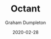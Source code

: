 ---
layout: lab
title:  "Octant"
img: octant.png
categories: [kubernetes, tools, ui]
tags: [basic]
date: "2020-02-28"
description: An introduction to Octant and play area for testing it
githuburl: https://github.com/eduk8s-labs/lab-octant-testing
duration: "10 minutes"
author: "Graham Dumpleton"

install: "kubectl apply -k github.com/eduk8s-labs/lab-octant-testing"
delete: "kubectl delete -k github.com/eduk8s-labs/lab-octant-testing"
example: ""
---
